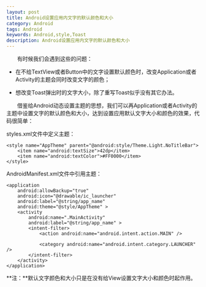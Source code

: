 ```yaml
---
layout: post
title: Android设置应用内文字的默认颜色和大小
category: Android
tags: Android
keywords: Android,style,Toast
description: Android设置应用内文字的默认颜色和大小
---
```


&emsp;&emsp;有时候我们会遇到这些的问题：

- 在不给TextView或者Button中的文字设置默认颜色时，改变Application或者Activity的主题会同时改变文字的颜色；

- 想改变Toast弹出时的文字大小，除了重写Toast似乎没有其它办法。

&emsp;&emsp;借鉴给Android动态设置主题的思想，我们可以再Application或者Activity的主题中设置文字的默认颜色和大小，达到设置应用默认文字大小和颜色的效果，代码很简单：

styles.xml文件中定义主题：

	<style name="AppTheme" parent="@android:style/Theme.Light.NoTitleBar">
        <item name="android:textSize">42dp</item>
        <item name="android:textColor">#FF0000</item>
    </style>

AndroidManifest.xml文件中引用主题：

	<application
        android:allowBackup="true"
        android:icon="@drawable/ic_launcher"
        android:label="@string/app_name"
        android:theme="@style/AppTheme" >
        <activity
            android:name=".MainActivity"
            android:label="@string/app_name" >
            <intent-filter>
                <action android:name="android.intent.action.MAIN" />

                <category android:name="android.intent.category.LAUNCHER" />
            </intent-filter>
        </activity>
    </application>

**注：**默认文字颜色和大小只是在没有给View设置文字大小和颜色时起作用。

	


